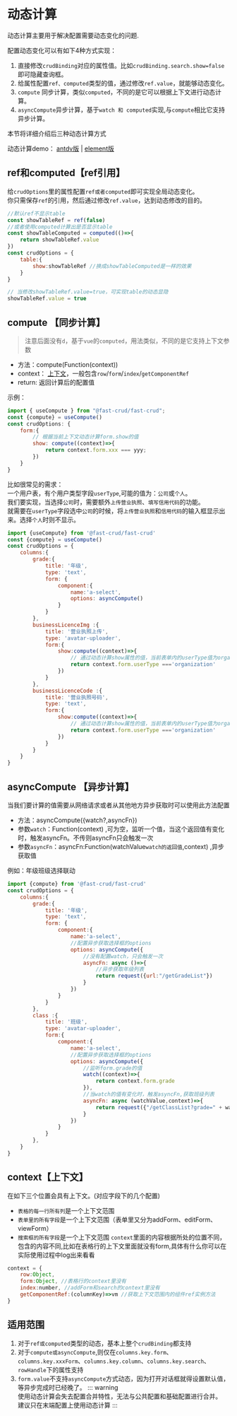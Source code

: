 # 动态计算
动态计算主要用于解决配置需要动态变化的问题.    

配置动态变化可以有如下4种方式实现：    
1. 直接修改`crudBinding`对应的属性值。比如`crudBinding.search.show=false`即可隐藏查询框。
2. 给属性配置`ref、computed`类型的值，通过修改`ref.value`，就能够动态变化。
3. `compute` 同步计算，类似`computed`，不同的是它可以根据上下文进行动态计算。
4. `asyncCompute`异步计算，基于`watch 和 computed`实现,与`compute`相比它支持异步计算。 
 
本节将详细介绍后三种动态计算方式  

动态计算demo：
[antdv版](http://fast-crud.docmirror.cn/antdv/#/basis/compute)  | 
[element版](http://fast-crud.docmirror.cn/antdv/#/basis/compute)

## ref和computed【ref引用】
给`crudOptions`里的属性配置`ref或者computed`即可实现全局动态变化。     
你只需保存`ref`的引用，然后通过修改`ref.value`，达到动态修改的目的。    
```js
//默认ref不显示table
const showTableRef = ref(false)
//或者使用computed计算出是否显示table
const showTableComputed = computed(()=>{
    return showTableRef.value
})
const crudOptions = {
    table:{
        show:showTableRef //换成showTableComputed是一样的效果
    }
}

// 当修改showTableRef.value=true，可实现table的动态显隐
showTableRef.value = true

```

## compute 【同步计算】
> 注意后面没有`d`，基于`vue`的`computed`，用法类似，不同的是它支持上下文参数

* 方法：compute(Function(context))
* context： [上下文](#context【上下文】)，一般包含`row`/`form`/`index`/`getComponentRef`
* return: 返回计算后的配置值

示例：
```js
import { useCompute } from "@fast-crud/fast-crud";
const {compute} = useCompute()
const crudOptions: {
    form:{
        // 根据当前上下文动态计算form.show的值
        show: compute((context)=>{
            return context.form.xxx === yyy;
        })
    }
}
```


比如很常见的需求：        
一个用户表，有个用户类型字段`userType`,可能的值为：`公司`或`个人`。     
我们要实现，当选择`公司`时，需要额外`上传营业执照`、`填写信用代码`的功能。    
就需要在`userType`字段选中`公司`的时候，将`上传营业执照`和`信用代码`的输入框显示出来。选择`个人`时则不显示。
```js
import {useCompute} from '@fast-crud/fast-crud'
const {compute} = useCompute()
const crudOptions = {
    columns:{
        grade:{
            title: '年级',
            type: 'text',
            form: {
                component:{
                    name:'a-select',
                    options: asyncCompute()
                }
            }
        },
        businessLicenceImg :{
            title: '营业执照上传',
            type: 'avatar-uploader',
            form:{
                show:compute((context)=>{
                    // 通过动态计算show属性的值，当前表单内的userType值为organization，才显示此字段
                    return context.form.userType ==='organization'
                })
            }
        },
        businessLicenceCode :{
            title: '营业执照号码',
            type: 'text',
            form:{
                show:compute((context)=>{
                    // 通过动态计算show属性的值，当前表单内的userType值为organization，才显示此字段
                    return context.form.userType ==='organization'
                })
            }
        }
    }
}

```

## asyncCompute 【异步计算】
当我们要计算的值需要从网络请求或者从其他地方异步获取时可以使用此方法配置

* 方法：asyncCompute({watch?,asyncFn})
* 参数`watch`：Function(context) ,可为空，监听一个值，当这个返回值有变化时，触发asyncFn。不传则asyncFn只会触发一次
* 参数`asyncFn`：asyncFn:Function(watchValue`watch的返回值`,context) ,异步获取值

例如：年级班级选择联动
```js
import {compute} from '@fast-crud/fast-crud'
const crudOptions = {
    columns:{
        grade:{
            title: '年级',
            type: 'text',
            form: {
                component:{
                    name:'a-select',
                    //配置异步获取选择框的options
                    options: asyncCompute({
                        //没有配置watch，只会触发一次
                        asyncFn: async ()=>{
                            //异步获取年级列表
                            return request({url:"/getGradeList"})
                        }
                    })
                }
            }
        },
        class :{
            title: '班级',
            type: 'avatar-uploader',
            form:{
                component:{
                    name:'a-select',
                    //配置异步获取选择框的options
                    options: asyncCompute({
                        //监听form.grade的值
                        watch((context)=>{
                            return context.form.grade
                        }),
                        //当watch的值有变化时，触发asyncFn,获取班级列表
                        asyncFn: async (watchValue,context)=>{
                            return request({"/getClassList?grade=" + watchValue})
                        }
                    })
                }
            }
        },
    }
}

```

## context【上下文】
在如下三个位置会具有上下文。(对应字段下的几个配置)
* `表格的每一行所有列`是一个上下文范围
* `表单里的所有字段`是一个上下文范围（表单里又分为addForm、editForm、viewForm）
* `搜索框的所有字段`是一个上下文范围
`context`里面的内容根据所处的位置不同，包含的内容不同,比如在表格行的上下文里面就没有form,具体有什么你可以在实际使用过程中log出来看看
```js
context = {
    row:Object, 
    form:Object, //表格行的context里没有
    index:number, //addForm和search的context里没有
    getComponentRef:(columnKey)=>vm //获取上下文范围内的组件ref实例方法
}
```

## 适用范围
1. 对于`ref或computed`类型的动态，基本上整个`crudBinding`都支持
2. 对于`compute或asyncCompute`,则仅在`columns.key.form`、`columns.key.xxxForm`、`columns.key.column`、`columns.key.search`、`rowHandle`下的属性支持
3. `form.value`不支持`asyncCompute`方式动态，因为打开对话框就得设置默认值，等异步完成时已经晚了。
::: warning  
使用动态计算会失去配置合并特性，无法与公共配置和基础配置进行合并。     
建议只在末端配置上使用动态计算
:::
